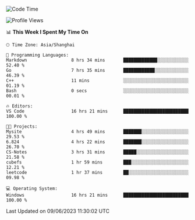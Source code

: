 <!--START_SECTION:waka-->
![Code Time](http://img.shields.io/badge/Code%20Time-980%20hrs%2024%20mins-blue)

![Profile Views](http://img.shields.io/badge/Profile%20Views-0-blue)

📊 **This Week I Spent My Time On** 

```text
🕑︎ Time Zone: Asia/Shanghai

💬 Programming Languages: 
Markdown                 8 hrs 34 mins       █████████████░░░░░░░░░░░░   52.40 % 
Go                       7 hrs 35 mins       ████████████░░░░░░░░░░░░░   46.39 % 
C++                      11 mins             ░░░░░░░░░░░░░░░░░░░░░░░░░   01.19 % 
Bash                     0 secs              ░░░░░░░░░░░░░░░░░░░░░░░░░   00.01 % 

🔥 Editors: 
VS Code                  16 hrs 21 mins      █████████████████████████   100.00 % 

🐱‍💻 Projects: 
Mysite                   4 hrs 49 mins       ███████░░░░░░░░░░░░░░░░░░   29.53 % 
6.824                    4 hrs 22 mins       ███████░░░░░░░░░░░░░░░░░░   26.70 % 
CS-Notes                 3 hrs 31 mins       █████░░░░░░░░░░░░░░░░░░░░   21.58 % 
cubefs                   1 hr 59 mins        ███░░░░░░░░░░░░░░░░░░░░░░   12.21 % 
leetcode                 1 hr 37 mins        ██░░░░░░░░░░░░░░░░░░░░░░░   09.98 % 

💻 Operating System: 
Windows                  16 hrs 21 mins      █████████████████████████   100.00 % 
```


 Last Updated on 09/06/2023 11:30:02 UTC
<!--END_SECTION:waka-->